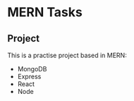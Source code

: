 # MERN Tasks

## Project   

This is a practise project based in MERN:
* MongoDB
* Express 
* React 
* Node 